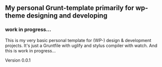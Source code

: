 ## My personal Grunt-template primarily for wp-theme designing and developing
### work in progress...

This is my very basic personal template for (WP-) design & development projects. It's just a Gruntfile with uglify and stylus compiler with watch. And this is work in progress...

Version 0.0.1